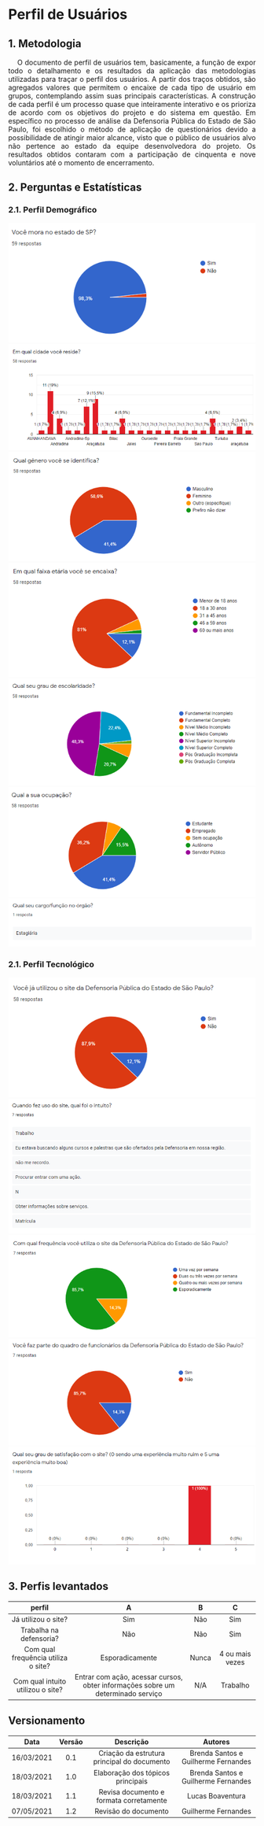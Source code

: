 # Perfil de Usuários

## 1. Metodologia

<p align='justify'> &emsp; O documento de perfil de usuários tem, basicamente, a função de expor todo o detalhamento e os resultados da aplicação das metodologias utilizadas para traçar o perfil dos usuários. A partir dos traços obtidos, são agregados valores que permitem o encaixe de cada tipo de usuário em grupos, contemplando assim suas principais características. A construção de cada perfil é um processo quase que inteiramente interativo e os prioriza de acordo com os objetivos do projeto e do sistema em questão. Em específico no processo de análise da Defensoria Pública do Estado de São Paulo, foi escolhido o método de aplicação de questionários devido a possibilidade de atingir maior alcance, visto que o público de usuários alvo não pertence ao estado da equipe desenvolvedora do projeto. Os resultados obtidos contaram com a participação de cinquenta e nove voluntários até o momento de encerramento.</p>

## 2. Perguntas e Estatísticas

### 2.1. Perfil Demográfico

![Pergunta 1](../assets/questionario_perfil_de_usuario/pergunta1.png)
![Pergunta 2](../assets/questionario_perfil_de_usuario/pergunta2.png)
![Pergunta 3](../assets/questionario_perfil_de_usuario/pergunta3.png)
![Pergunta 4](../assets/questionario_perfil_de_usuario/pergunta4.png)
![Pergunta 5](../assets/questionario_perfil_de_usuario/pergunta5.png)
![Pergunta 6](../assets/questionario_perfil_de_usuario/pergunta6.png)
![Pergunta 11](../assets/questionario_perfil_de_usuario/pergunta11.png)

### 2.1. Perfil Tecnológico

![Pergunta 7](../assets/questionario_perfil_de_usuario/pergunta7.png)
![Pergunta 8](../assets/questionario_perfil_de_usuario/pergunta8.png)
![Pergunta 9](../assets/questionario_perfil_de_usuario/pergunta9.png)
![Pergunta 10](../assets/questionario_perfil_de_usuario/pergunta10.png)
![Pergunta 12](../assets/questionario_perfil_de_usuario/pergunta12.png)

## 3. Perfis levantados

|               perfil                |                                        A                                        |   B   |        C        |
| :---------------------------------: | :-----------------------------------------------------------------------------: | :---: | :-------------: |
|         Já utilizou o site?         |                                       Sim                                       |  Não  |       Sim       |
|       Trabalha na defensoria?       |                                       Não                                       |  Não  |       Sim       |
| Com qual frequência utiliza o site? |                                 Esporadicamente                                 | Nunca | 4 ou mais vezes |
|  Com qual intuito utilizou o site?  | Entrar com ação, acessar cursos, obter informações sobre um determinado serviço |  N/A  |    Trabalho     |

## Versionamento

|    Data    | Versão |                  Descrição                  |               Autores               |
| :--------: | :----: | :-----------------------------------------: | :---------------------------------: |
| 16/03/2021 |  0.1   | Criação da estrutura principal do documento | Brenda Santos e Guilherme Fernandes |
| 18/03/2021 |  1.0   |      Elaboração dos tópicos principais      | Brenda Santos e Guilherme Fernandes |
| 18/03/2021 |  1.1   |      Revisa documento e formata corretamente      | Lucas Boaventura |
| 07/05/2021 | 1.2 | Revisão do documento | Guilherme Fernandes |
